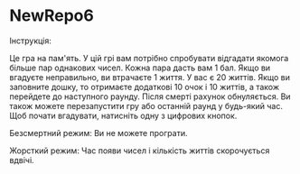 # NewRepo6
Інструкція:

Це гра на пам'ять. У цій грі вам потрібно спробувати відгадати якомога більше пар однакових чисел. 
Кожна пара дасть вам 1 бал. Якщо ви вгадуєте неправильно, ви втрачаєте 1 життя. 
У вас є 20 життів. Якщо ви заповните дошку, то отримаєте додаткові 10 очок і 10 життів, 
а також перейдете до наступного раунду. Після смерті рахунок обнуляється. Ви також можете перезапустити гру або останній раунд у будь-який час.
Щоб почати вгадувати, натисніть одну з цифрових кнопок.

Безсмертний режим: Ви не можете програти.

Жорсткий режим: Час появи чисел і кількість життів скорочується вдвічі.
